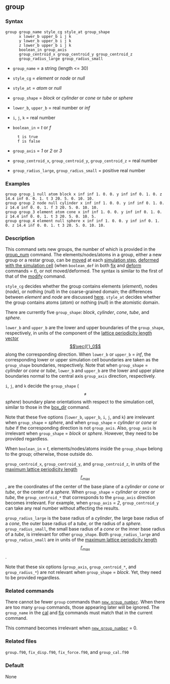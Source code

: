 ## group

### Syntax

	group group_name style_cg style_at group_shape
	      x lower_b upper_b i j k
	      y lower_b upper_b i j k
	      z lower_b upper_b i j k
	      boolean_in group_axis
	      group_centroid_x group_centroid_y group_centroid_z
	      group_radius_large group_radius_small

* `group_name` = a string (length <= 30)

* `style_cg` = _element_ or _node_ or _null_

* `style_at` = _atom_ or _null_

* `group_shape` = _block_ or _cylinder_ or _cone_ or _tube_ or _sphere_

* `lower_b`, `upper_b` = real number or _inf_

* `i`, `j`, `k` = real number

* `boolean_in` = _t_ or _f_

		t is true
		f is false

* `group_axis` = _1_ or _2_ or _3_

* `group_centroid_x`, `group_centroid_y`, `group_centroid_z` = real number

* `group_radius_large`, `group_radius_small` = positive real number

### Examples

	group group_1 null atom block x inf inf 1. 0. 0. y inf inf 0. 1. 0. z 14.4 inf 0. 0. 1. t 3 20. 5. 0. 10. 10.
	group group_2 node null cylinder x inf inf 1. 0. 0. y inf inf 0. 1. 0. z 14.4 inf 0. 0. 1. f 3 20. 5. 0. 10. 10.
	group group_3 element atom cone x inf inf 1. 0. 0. y inf inf 0. 1. 0. z 14.4 inf 0. 0. 1. t 3 20. 5. 0. 10. 5.
	group group_4 element null sphere x inf inf 1. 0. 0. y inf inf 0. 1. 0. z 14.4 inf 0. 0. 1. t 3 20. 5. 0. 10. 10.

### Description

This command sets new groups, the number of which is provided in the [group_num](group_num.md) command. The elements/nodes/atoms in a group, either a new group or a restar group, can be [moved](fix.md) at each [simulation step](run.md), [deformed with the simulation cell](deform.md) (when `boolean_def` in both [fix](fix.md) and [deform](deform.md) commands = _t_), or not moved/deformed. The syntax is similar to the first of that of the [modify](modify.md) command.

`style_cg` decides whether the group contains elements (_element_), nodes (_node_), or nothing (_null_) in the coarse-grained domain; the differences between _element_ and _node_ are discussed [here](../chapter8/element-node-diff.md). `style_at` decides whether the group contains atoms (_atom_) or nothing (_null_) in the atomistic domain.

There are currently five `group_shape`: _block_, _cylinder_, _cone_, _tube_, and _sphere_.

`lower_b` and `upper_b` are the lower and upper boundaries of the `group_shape`, respectively, in units of the component of the [lattice periodicity length vector $$\vec{l'}_0$$](../chapter8/lattice-space.md) along the corresponding direction. When `lower_b` or `upper_b` = _inf_, the corresponding lower or upper simulation cell boundaries are taken as the `group_shape` boundaries, respectively. Note that when `group_shape` = _cylinder_ or _cone_ or _tube_, `lower_b` and `upper_b` are the lower and upper plane boundaries normal to the central axis `group_axis` direction, respectively.

`i`, `j`, and `k` decide the `group_shape` ($$\neq$$ _sphere_) boundary plane orientations with respect to the simulation cell, similar to those in the [box_dir](box_dir.md) command.

Note that these five options (`lower_b`, `upper_b`, `i`, `j`, and `k`) are irrelevant when `group_shape` = _sphere_, and when `group_shape` = _cylinder_ or _cone_ or _tube_ if the corresponding direction is not `group_axis`. Also, `group_axis` is irrelevant when `group_shape` = _block_ or _sphere_. However, they need to be provided regardless.

When `boolean_in` = _t_, elements/nodes/atoms inside the `group_shape` belong to the group; otherwise, those outside do.

`group_centroid_x`, `group_centroid_y`, and `group_centroid_z`, in units of the [maximum lattice periodicity length $$l'_\mathrm{max}$$](../chapter8/lattice-space.md), are the coordinates of the center of the base plane of a _cylinder_ or _cone_ or _tube_, or the center of a _sphere_. When `group_shape` = _cylinder_ or _cone_ or _tube_, the `group_centroid_*` that corresponds to the `group_axis` direction becomes irrelevant. For example, when `group_axis` = _2_, `group_centroid_y` can take any real number without affecting the results.

`group_radius_large` is the base radius of a _cylinder_, the large base radius of a _cone_, the outer base radius of a _tube_, or the radius of a _sphere_. `group_radius_small`, the small base radius of a _cone_ or the inner base radius of a _tube_, is irrelevant for other `group_shape`. Both `group_radius_large` and `group_radius_small` are in units of the [maximum lattice periodicity length $$l'_\mathrm{max}$$](../chapter8/lattice-space.md).

Note that these six options (`group_axis`, `group_centroid_*`, and `group_radius_*`) are not relevant when `group_shape` = _block_. Yet, they need to be provided regardless.

### Related commands

There cannot be fewer `group` commands than [`new_group_number`](group_num.md). When there are too many `group` commands, those appearing later will be ignored. The `group_name` in the [cal](cal.md) and [fix](fix.md) commands must match that in the current command.

This command becomes irrelevant when [`new_group_number`](group_num.md) = 0.

### Related files

`group.f90`, `fix_disp.f90`, `fix_force.f90`, and `group_cal.f90`

### Default

None